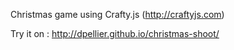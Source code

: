 Christmas game using Crafty.js (http://craftyjs.com)

Try it on : http://dpellier.github.io/christmas-shoot/
